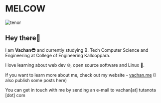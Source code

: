 # MELCOW

![tenor](https://github.com/vachan-maker/vachan-maker/assets/65799568/6ac0251f-bcd1-44a9-8e75-855237e7add1)


## Hey there👋
I am **Vachan😎** and currently studying B. Tech Computer Science and Engineering at College of Engineering Kallooppara.

I love learning about web dev 🌐, open source software and Linux 🐧.

If you want to learn more about me, check out my website - [vachan.me](https://vachan.me) (I also publish some posts here)

You can get in touch with me by sending an e-mail to vachan[at] tutanota [dot] com

<!---
vachan-maker/vachan-maker is a ✨ special ✨ repository because its `README.md` (this file) appears on your GitHub profile.
You can click the Preview link to take a look at your changes.
--->
